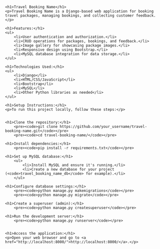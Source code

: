 
    <h1>Travel Booking Name</h1>
    <p>Travel Booking Name is a Django-based web application for booking travel packages, managing bookings, and collecting customer feedback.</p>

    <h1>Features:</h1>
    <ul>
        <li>User authentication and authorization.</li>
        <li>CRUD operations for packages, bookings, and feedback.</li>
        <li>Image gallery for showcasing package images.</li>
        <li>Responsive design using Bootstrap.</li>
        <li>MySQL database integration for data storage.</li>
    </ul>

    <h1>Technologies Used:</h1>
    <ul>
        <li>Django</li>
        <li>HTML/CSS/JavaScript</li>
        <li>Bootstrap</li>
        <li>MySQL</li>
        <li>Other Python libraries as needed</li>
    </ul>

    <h1>Setup Instructions:</h1>
    <p>To run this project locally, follow these steps:</p>
    

    <h1>Clone the repository:</h1>
        <pre><code>git clone https://github.com/your_username/travel-booking-name.git</code></pre>
        <pre><code>cd travel-booking-name/</code></pre>

    <h1>Install dependencies:</h1>
        <pre><code>pip install -r requirements.txt</code></pre>

    <h1>Set up MySQL database:</h1>
        <ul>
            <li>Install MySQL and ensure it's running.</li>
            <li>Create a new database for your project (<code>travel_booking_name_db</code> for example).</li>
        </ul>

    <h1>Configure database settings:</h1>
        <pre><code>python manage.py makemigrations</code></pre>
        <pre><code>python manage.py migrate</code></pre>

    <h1>Create a superuser (admin):</h1>
        <pre><code>python manage.py createsuperuser</code></pre>

    <h1>Run the development server:</h1>
        <pre><code>python manage.py runserver</code></pre>
    

    <h1>Access the application:</h1>
    <p>Open your web browser and go to <a href="http://localhost:8000/">http://localhost:8000/</a>.</p>

